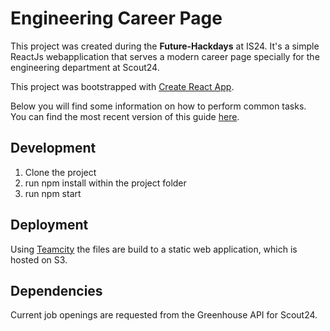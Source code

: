 # Engineering Career Page
This project was created during the **Future-Hackdays** at IS24. It's a simple ReactJs webapplication that serves a modern career page specially for the engineering department at Scout24.

This project was bootstrapped with [Create React App](https://github.com/facebookincubator/create-react-app).

Below you will find some information on how to perform common tasks.<br>
You can find the most recent version of this guide [here](https://github.com/facebookincubator/create-react-app/blob/master/packages/react-scripts/template/README.md).

## Development
1. Clone the project
2. run npm install within the project folder
3. run npm start

## Deployment
Using [Teamcity](https://teamcity.rz.is/project.html?projectId=EngineeringCareerPage)
 the files are build to a static web application, which is hosted on S3.
 
## Dependencies
Current job openings are requested from the Greenhouse API for Scout24.
 
 
